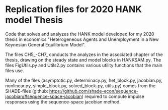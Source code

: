 # Replication files for 2020 HANK model Thesis

Code that solves and analyzes the HANK model developed for my 2020 thesis in economics "Heterogeneous Agents and Unemployment in a New Keynesian General Equilibrium Model". 

The files CH5_-CH7_ conducts the analyzes in the associated chapter of the thesis, drawing on the steady state and model blocks in HANKSAM.py. 
The files FigUtils.py and Utils2.py contains various utility functions that the main files use. 

Many of the files (asymptotic.py, determinacy.py, het_block.py, jacobian.py, nonlinear.py, simple_block.py, solved_block-py, utils.py) comes from the SHADE-files (github: https://github.com/shade-econ/sequence-jacobian/#sequence-space-jacobian) required to compute impulse responses using the sequence-space jacobian method. 
